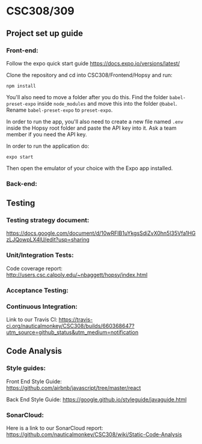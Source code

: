 # CSC308/309

## Project set up guide

### Front-end:
Follow the expo quick start guide https://docs.expo.io/versions/latest/

Clone the repository and cd into CSC308/Frontend/Hopsy and run:

```
npm install
```

You'll also need to move a folder after you do this. Find the folder `babel-preset-expo` inside `node_modules` and move this into the folder `@babel`. Rename `babel-preset-expo` to `preset-expo`.

In order to run the app, you'll also need to create a new file named `.env` inside the Hopsy root folder and paste the API key into it. Ask a team member if you need the API key.

In order to run the application do:

```
expo start
```

Then open the emulator of your choice with the Expo app installed.

### Back-end:


## Testing

### Testing strategy document:

https://docs.google.com/document/d/10wRFIB1uYkgsSdiZvX0hn5l35Vfa1HGzLJQowpLX4lU/edit?usp=sharing

### Unit/Integration Tests:

Code coverage report: http://users.csc.calpoly.edu/~nbaggett/hopsy/index.html

### Acceptance Testing:

### Continuous Integration:

Link to our Travis CI: https://travis-ci.org/nauticalmonkey/CSC308/builds/660368647?utm_source=github_status&utm_medium=notification

## Code Analysis

### Style guides:

Front End Style Guide: https://github.com/airbnb/javascript/tree/master/react

Back End Style Guide: https://google.github.io/styleguide/javaguide.html

### SonarCloud:

Here is a link to our SonarCloud report: https://github.com/nauticalmonkey/CSC308/wiki/Static-Code-Analysis
